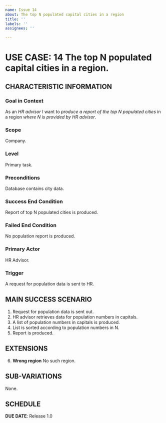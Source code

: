 ```yaml
---
name: Issue 14
about: The top N populated capital cities in a region
title: ''
labels: ''
assignees: ''

---
```


# USE CASE: 14 The top N populated capital cities in a region.

## CHARACTERISTIC INFORMATION

### Goal in Context

As an *HR advisor* I want to *produce a report of the top N populated cities* in a region *where N is provided by HR advisor*.

### Scope

Company.

### Level

Primary task.

### Preconditions

Database contains city data.

### Success End Condition

Report of top N populated cities is produced.

### Failed End Condition

No population report is produced.

### Primary Actor

HR Advisor.

### Trigger

A request for population data is sent to HR.

## MAIN SUCCESS SCENARIO

1. Request for population data is sent out.
2. HR advisor retrieves data for population numbers in capitals.
3. A list of population numbers in capitals is produced.
4. List is sorted according to population numbers in N.
5. Report is produced.

## EXTENSIONS

6. **Wrong region**
   No such region.

## SUB-VARIATIONS

None.

## SCHEDULE

**DUE DATE**: Release 1.0
